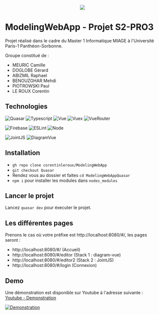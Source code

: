 <p align="center">
  <img src="https://study-eu.s3.amazonaws.com/uploads/university/universit--paris-1-panth-on-sorbonne-479-logo.png">
</p>


# ModelingWebApp - Projet S2-PRO3

Projet réalisé dans le cadre du Master 1 Informatique MIAGE à l'Université Paris-1 Panthéon-Sorbonne. 

Groupe constitué de : 

- MEURIC Camille
- DOGLOBE Gérard
- ABIZMIL Raphael
- BENOUZGHAR Mehdi
- PIOTROWSKI Paul
- LE ROUX Corentin

## Technologies

![Quasar](https://img.shields.io/badge/Quasar-2.1.15-brightgreen)   ![Typescript](https://img.shields.io/badge/Typescript-3.9.5-brightgreen)
 ![Vue](https://img.shields.io/badge/Vue-2.6.12-blue)   ![Vuex](https://img.shields.io/badge/Vuex-3.6.0-blue) ![VueRouter](https://img.shields.io/badge/VueRouter-3.1.3-blue)
 
![Firebase](https://img.shields.io/badge/Firebase-8.3.0-red) 
![ESLint](https://img.shields.io/badge/eslint-6.8.0-orange) ![Node](https://img.shields.io/badge/Node-10.18.1-orange) 

![JointJS](https://img.shields.io/badge/JointJS-3.3.1-yellow)  ![DiagramVue](https://img.shields.io/badge/DiagramVue-0.3.2-yellow) 
## Installation 

- `gh repo clone corentinleroux/ModelingWebApp`
- `git checkout Quasar`
- Rendez vous au dossier et faites `cd ModelingWebAppQuasar` 
- `npm i` pour installer les modules dans `nodes_modules`
        
## Lancer le projet 

Lancez `quasar dev` pour éxecuter le projet. 

## Les différentes pages

Prenons le cas où votre préfixe est http://localhost:8080/#/, les pages seront : 

- http://localhost:8080/#/ (Accueil)
- http://localhost:8080/#/editor (Stack 1 : diagram-vue)
- http://localhost:8080/#/editor2 (Stack 2 : JointJS)
- http://localhost:8080/#/login (Connexion)



## Demo



Une démonstration est disponible sur Youtube à l'adresse suivante :  [Youtube - Demonstration](https://youtu.be/Gebm9YGn4Lg)

[![Demonstration](https://res.cloudinary.com/marcomontalbano/image/upload/v1615936689/video_to_markdown/images/youtube--Gebm9YGn4Lg-c05b58ac6eb4c4700831b2b3070cd403.jpg)](https://youtu.be/Gebm9YGn4Lg "Presentation")
